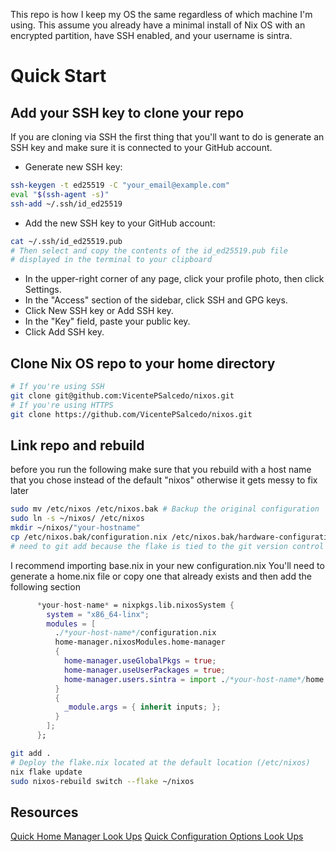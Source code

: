 This repo is how I keep my OS the same regardless of which machine I'm using. This assume you already have a minimal install of Nix OS with an encrypted partition, have SSH enabled, and your username is sintra.

# Quick Start

## Add your SSH key to clone your repo
If you are cloning via SSH the first thing that you'll want to do is generate an SSH key and make sure it is connected to your GitHub account.
- Generate new SSH key:

```bash
ssh-keygen -t ed25519 -C "your_email@example.com"
eval "$(ssh-agent -s)"
ssh-add ~/.ssh/id_ed25519
```

- Add the new SSH key to your GitHub account:
```bash
cat ~/.ssh/id_ed25519.pub
# Then select and copy the contents of the id_ed25519.pub file
# displayed in the terminal to your clipboard
```
- In the upper-right corner of any page, click your profile photo, then click Settings.
- In the "Access" section of the sidebar, click SSH and GPG keys.
- Click New SSH key or Add SSH key.
- In the "Key" field, paste your public key.
- Click Add SSH key.
## Clone Nix OS repo to your home directory
```bash
# If you're using SSH
git clone git@github.com:VicentePSalcedo/nixos.git
# If you're using HTTPS
git clone https://github.com/VicentePSalcedo/nixos.git
```

## Link repo and rebuild
before you run the following make sure that you rebuild with a host name that you chose instead of the default "nixos" otherwise it gets messy to fix later
```bash
sudo mv /etc/nixos /etc/nixos.bak # Backup the original configuration
sudo ln -s ~/nixos/ /etc/nixos
mkdir ~/nixos/"your-hostname"
cp /etc/nixos.bak/configuration.nix /etc/nixos.bak/hardware-configuration.nix ~/nixos/"your-hostname"/
# need to git add because the flake is tied to the git version control and wont see new files otherwise
```
I recommend importing base.nix in your new configuration.nix
You'll need to generate a home.nix file or copy one that already exists and then add the following section 
```nix
      *your-host-name* = nixpkgs.lib.nixosSystem {
        system = "x86_64-linx";
        modules = [
          ./*your-host-name*/configuration.nix
          home-manager.nixosModules.home-manager
          {
            home-manager.useGlobalPkgs = true;
            home-manager.useUserPackages = true;
            home-manager.users.sintra = import ./*your-host-name*/home.nix;
          }
          {
            _module.args = { inherit inputs; };
          }
        ];
      };
```
```bash
git add .
# Deploy the flake.nix located at the default location (/etc/nixos)
nix flake update
sudo nixos-rebuild switch --flake ~/nixos
```

## Resources
[Quick Home Manager Look Ups](https://nix-community.github.io/home-manager/options.xhtml)
[Quick Configuration Options Look Ups](https://nixos.org/manual/nixos/stable/options)

